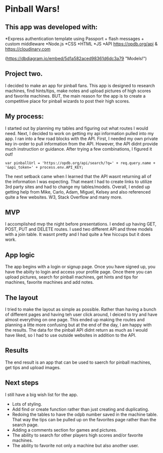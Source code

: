 # Pinball Wars! 

## This app was developed with:
*Express authentication template using Passport + flash messages + custom middleware
*Node.js
*CSS
*HTML
*JS
*API https://opdb.org/api & https://cloudinary.com


(https://dbdiagram.io/embed/5d1a582aced98361d6dc3a79 "Models!")

## Project two. 
I decided to make an app for pinball fans. This app is designed to research machines, find hints/tips, make notes and upload pictures of high scores and favorite machines. BUT, the main reason for the app is to create a competitive place for pinball wizards to post their high scores.  
## My process: 
I started out by planning my tables and figuring out what routes I would need. Next, I decided to work on getting my api information pulled into my app. I ran into a few road blocks with the API. First, I needed my own private key in-order to pull information from the API. However, the API didnt provide much instruction or guidance. After trying a few combinations, I figured it out! 

`var pinballUrl = 'https://opdb.org/api/search/?q=' + req.query.name + '&api_token=' + process.env.API_KEY;`

The next setback came when I learned that the API wasnt returning all of the information I was expecting. That meant I had to create links to utilize 3rd party sites and had to change my tables/models. Overall, I ended up getting help from Mike, Carlo, Adam, Miguel, Kelsey and also referenced quite a few websites. W3, Stack Overflow and many more.
## MVP
I accomplished mvp the night before presentations. I ended up having GET, POST, PUT and DELETE routes. I used two different API and three models with a join table. It wasnt pretty and I had quite a few hiccups but it does work. 
## App logic
The app begins with a login or signup page. Once you have signed up, you have the abiity to login and access your profile page. Once there you can upload pictures, search for pinball machines, get hints and tips for machines, favorite machines and add notes. 
## The layout
I tried to make the layout as simple as possible. Rather than having a bunch of different pages and having teh user click around, I deiced to try and have almost everything on one page. This ended up making the routes and planning a litte more confusing but at the end of the day, I am happy with the results. The data for the pinball API didnt return as much as I would have liked, so I had to use outside websites in addition to the API. 
## Results 
The end result is an app that can be used to saerch for pinball machines, get tips and upload images. 
## Next steps 
I still have a big wish list for the app. 
* Lots of styling. 
* Add find or create function rather than just creating and duplicating.
* Redoing the tables to have the odpb number saved in the machine table. That way the tips can be pulled up on the favorites page rather than the search page.
* Adding a comments section for games and pictures.
* The ability to search for other players high scores and/or favorite machines. 
* The ability to favorite not only a machine but also another user.